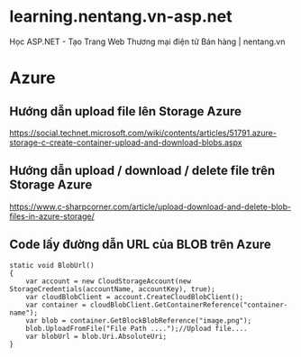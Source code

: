 # learning.nentang.vn-asp.net
Học ASP.NET - Tạo Trang Web Thương mại điện tử Bán hàng | nentang.vn

# Azure
## Hướng dẫn upload file lên Storage Azure
https://social.technet.microsoft.com/wiki/contents/articles/51791.azure-storage-c-create-container-upload-and-download-blobs.aspx

## Hướng dẫn upload / download / delete file trên Storage Azure
https://www.c-sharpcorner.com/article/upload-download-and-delete-blob-files-in-azure-storage/

## Code lấy đường dẫn URL của BLOB trên Azure
```
static void BlobUrl()
{
    var account = new CloudStorageAccount(new StorageCredentials(accountName, accountKey), true);
    var cloudBlobClient = account.CreateCloudBlobClient();
    var container = cloudBlobClient.GetContainerReference("container-name");
    var blob = container.GetBlockBlobReference("image.png");
    blob.UploadFromFile("File Path ....");//Upload file....
    var blobUrl = blob.Uri.AbsoluteUri;
}
```
